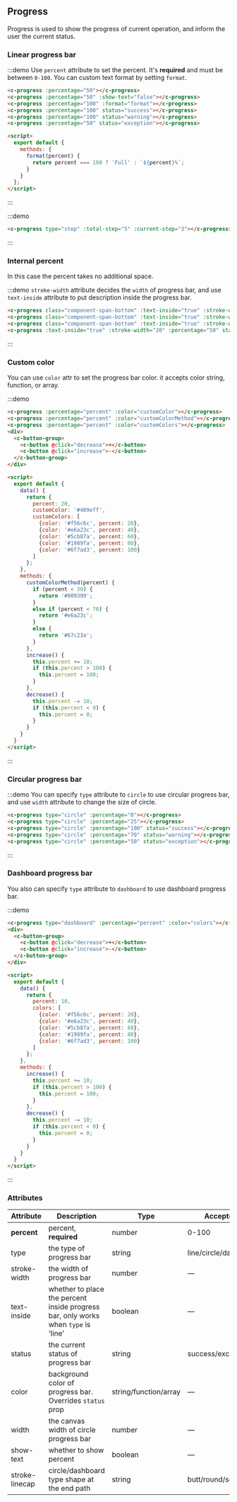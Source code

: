 ## Progress

Progress is used to show the progress of current operation, and inform the user the current status.

### Linear progress bar

:::demo Use `percent` attribute to set the percent. It's **required** and must be between `0-100`. You can custom text format by setting `format`.
```html
<c-progress :percentage="50"></c-progress>
<c-progress :percentage="50" :show-text="false"></c-progress>
<c-progress :percentage="100" :format="format"></c-progress>
<c-progress :percentage="100" status="success"></c-progress>
<c-progress :percentage="100" status="warning"></c-progress>
<c-progress :percentage="50" status="exception"></c-progress>

<script>
  export default {
    methods: {
      format(percent) {
        return percent === 100 ? 'Full' : `${percent}%`;
      }
    }
  };
</script>
```
:::

:::demo
```html
<c-progress type="step" :total-step="5" :current-step="3"></c-progress>
```
:::

### Internal percent

In this case the percent takes no additional space.

:::demo `stroke-width` attribute decides the `width` of progress bar, and use `text-inside` attribute to put description inside the progress bar.
```html
<c-progress class="component-span-bottom" :text-inside="true" :stroke-width="26" :percentage="70"></c-progress>
<c-progress class="component-span-bottom" :text-inside="true" :stroke-width="24" :percentage="100" status="success"></c-progress>
<c-progress class="component-span-bottom" :text-inside="true" :stroke-width="22" :percentage="80" status="warning"></c-progress>
<c-progress :text-inside="true" :stroke-width="20" :percentage="50" status="exception"></c-progress>
```
:::

### Custom color

You can use `color` attr to set the progress bar color. it accepts color string, function, or array.

:::demo

```html
<c-progress :percentage="percent" :color="customColor"></c-progress>
<c-progress :percentage="percent" :color="customColorMethod"></c-progress>
<c-progress :percentage="percent" :color="customColors"></c-progress>
<div>
  <c-button-group>
    <c-button @click="decrease">+</c-button>
    <c-button @click="increase">-</c-button>
  </c-button-group>
</div>

<script>
  export default {
    data() {
      return {
        percent: 20,
        customColor: '#409eff',
        customColors: [
          {color: '#f56c6c', percent: 20},
          {color: '#e6a23c', percent: 40},
          {color: '#5cb87a', percent: 60},
          {color: '#1989fa', percent: 80},
          {color: '#6f7ad3', percent: 100}
        ]
      };
    },
    methods: {
      customColorMethod(percent) {
        if (percent < 30) {
          return '#909399';
        } 
        else if (percent < 70) {
          return '#e6a23c';
        }
        else {
          return '#67c23a';
        }
      },
      increase() {
        this.percent += 10;
        if (this.percent > 100) {
          this.percent = 100;
        }
      },
      decrease() {
        this.percent -= 10;
        if (this.percent < 0) {
          this.percent = 0;
        }
      }
    }
  }
</script>
```
:::

### Circular progress bar

:::demo You can specify `type` attribute to `circle` to use circular progress bar, and use `width` attribute to change the size of circle.
```html
<c-progress type="circle" :percentage="0"></c-progress>
<c-progress type="circle" :percentage="25"></c-progress>
<c-progress type="circle" :percentage="100" status="success"></c-progress>
<c-progress type="circle" :percentage="70" status="warning"></c-progress>
<c-progress type="circle" :percentage="50" status="exception"></c-progress>
```
:::

### Dashboard progress bar

You also can specify `type` attribute to `dashboard` to use dashboard progress bar.

:::demo

```html
<c-progress type="dashboard" :percentage="percent" :color="colors"></c-progress>
<div>
  <c-button-group>
    <c-button @click="decrease">+</c-button>
    <c-button @click="increase">-</c-button>
  </c-button-group>
</div>

<script>
  export default {
    data() {
      return {
        percent: 10,
        colors: [
          {color: '#f56c6c', percent: 20},
          {color: '#e6a23c', percent: 40},
          {color: '#5cb87a', percent: 60},
          {color: '#1989fa', percent: 80},
          {color: '#6f7ad3', percent: 100}
        ]
      };
    },
    methods: {
      increase() {
        this.percent += 10;
        if (this.percent > 100) {
          this.percent = 100;
        }
      },
      decrease() {
        this.percent -= 10;
        if (this.percent < 0) {
          this.percent = 0;
        }
      }
    }
  }
</script>
```
:::

### Attributes
| Attribute      | Description          | Type      | Accepted Values       | Default  |
| --- | ---- | ---- | ---- | ---- |
| **percent** | percent, **required** | number | 0-100 | 0 |
| type | the type of progress bar | string | line/circle/dashboard | line |
| stroke-width | the width of progress bar | number | — | 6 |
| text-inside | whether to place the percent inside progress bar, only works when `type` is 'line' | boolean | — | false |
| status | the current status of progress bar | string | success/exception/warning | — |
| color  | background color of progress bar. Overrides `status` prop | string/function/array | — | '' |
| width | the canvas width of circle progress bar | number | — | 126 |
| show-text | whether to show percent | boolean | — | true |
| stroke-linecap  | circle/dashboard type shape at the end path | string | butt/round/square | round |